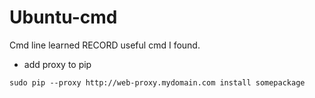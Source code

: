 # Ubuntu-cmd
Cmd line learned
RECORD useful cmd I found.


* add proxy to pip
```
sudo pip --proxy http://web-proxy.mydomain.com install somepackage
```
